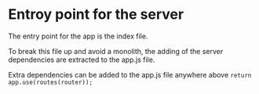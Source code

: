 # Entroy point for the server
The entry point for the app is the index file.

To break this file up and avoid a monolith, 
the adding of the server dependencies are
extracted to the app.js file.

Extra dependencies can be added to the
app.js file anywhere above 
`return app.use(routes(router));`
